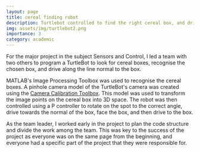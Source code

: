 ```yaml
---
layout: page
title: cereal finding robot
description: Turtlebot controlled to find the right cereal box, and drive towards it.
img: assets/img/turtlebot2.png
importance: 3
category: academic
---
```


For the major project in the subject Sensors and Control, I led a team with two others to program a TurtleBot to look for cereal boxes, recognise the chosen box, and drive along the line normal to the box. 

MATLAB's Image Processing Toolbox was used to recognise the cereal boxes. A pinhole camera model of the TurtleBot's camera was created using the [Camera Calibration Toolbox](http://robots.stanford.edu/cs223b04/JeanYvesCalib/). This model was used to transform the image points on the cereal box into 3D space. The robot was then controlled using a P controller to rotate on the spot to the correct angle, drive towards the normal of the box, face the box, and then drive to the box.

As the team leader, I worked early in the project to plan the code structure and divide the work among the team. This was key to the success of the project as everyone was on the same page from the beginning, and everyone had a specific part of the project that they were responsible for.